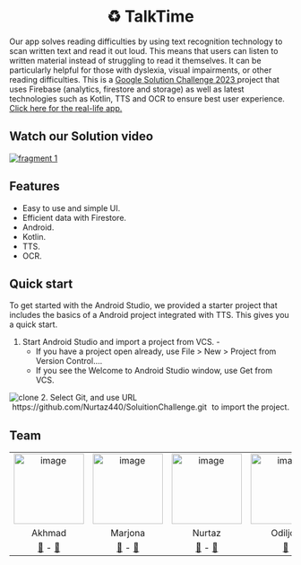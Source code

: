 <h1 align="center">
  ♻️ TalkTime
</h1>
Our app solves reading difficulties by using text recognition technology to scan written text and read it out loud.
This means that users can listen to written material instead of struggling to read it themselves.
It can be particularly helpful for those with dyslexia, visual impairments, or other reading difficulties. This is a
<a href="https://developers.google.com/community/gdsc-solution-challenge" target="blank">
Google Solution Challenge 2023
</a>
project that uses Firebase (analytics, firestore and storage) as well as latest technologies such as Kotlin, TTS and OCR to ensure best user experience. 
<a href="https://youtu.be/o9P6th6MSyE" target="blank"> Click here for the real-life app. </a>

## Watch our Solution video
<a href="https://youtu.be/yyKFUB-fulM" target="blank">
<img alt="fragment 1" src="https://i.ibb.co/pxH7jkD/20230405-130649-0000.png"/>
 </a>


## Features

- Easy to use and simple UI.
- Efficient data with Firestore.
- Android.
- Kotlin.
- TTS.
- OCR.

## Quick start
To get started with the Android Studio, we provided a starter project that includes the basics of a Android project integrated with TTS. This gives you a quick start.
1. Start Android Studio and import a project from VCS.
 -<ul>
   <li>If you have a project open already, use File > New > Project from Version Control.... </li>
   <li>If you see the Welcome to Android Studio window, use Get from VCS.</li>  
   </ul>
<img alt="clone" src="https://i.ibb.co/TwnHDrh/import-from-vcs-856.png"/>
 2. Select Git, and use URL <span style="padding:2px 5px;
width:100%;
background-color: "#A6A1A1";
border-radius:10px;"> https://github.com/Nurtaz440/SoluitionChallenge.git </span> to import the project.


## Team

<table> 
   <tr> 
     <td align="center"> 
         <a href="https://github.com/akhmad-hurshetov"> 
            <img src="https://avatars.githubusercontent.com/u/69088975?v=4" height="125" width="125" alt="image" /> 
         </a> 
     </td> 
     <td align="center"> 
  <img src="https://i.imgur.com/ZbbhCei.jpg" height="125" width="125" alt="image" /> 
  </td> 
     <td align="center"> 
         <a href="https://github.com/Nurtaz440"> 
           <img src="https://github.com/Nurtaz440.png" height="125" width="125" alt="image" /> 
         </a> 
     </td> 
     <td align="center"> 
  <img src="https://imgur.com/fmdN2yc.jpg" height="125" width="125" alt="image" /> 
     </td> 
   </tr> 
   <tr> 
    <td align="center"> 
      Akhmad 
     </td> 
     <td align="center"> 
      Marjona 
     </td> 
     <td align="center"> 
  Nurtaz 
     </td> 
  <td align="center"> 
  Odiljon 
     </td> 
   </tr> 
   <tr> 
    <td align="center"> 
  <a href="https://gdsc.community.dev/u/m9tjma/">🔗</a> - 
  <a href="https://uz.linkedin.com/in/akhmad-hurshetov-508401200">💼</a> 
     </td> 
     <td align="center"> 
      <a href="https://gdsc.community.dev/u/mbj69a/">🔗</a> - 
      <a href="https://www.linkedin.com/in/marjona-rakhmatillaeva">💼</a> 
     </td> 
     <td align="center"> 
      <a href="https://gdsc.community.dev/u/m2duyj/">🔗</a> -
      <a href="https://www.linkedin.com/in/nurtaz-aykhujaev-2994681a9/">💼</a> 
     </td> 
  <td align="center"> 
      <a href="https://www.linkedin.com/in/odiljon-olimjonov-6222b3263">💼</a> 
     </td> 
   </tr> 
</table>
